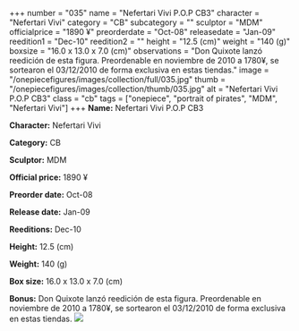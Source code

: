 +++
number = "035"
name = "Nefertari Vivi P.O.P CB3"
character = "Nefertari Vivi"
category = "CB"
subcategory = ""
sculptor = "MDM"
officialprice = "1890 ¥"
preorderdate = "Oct-08"
releasedate = "Jan-09"
reedition1 = "Dec-10"
reedition2 = ""
height = "12.5 (cm)"
weight = "140 (g)"
boxsize = "16.0 x 13.0 x 7.0 (cm)"
observations = "Don Quixote lanzó reedición de esta figura. Preordenable en noviembre de 2010 a 1780¥, se sortearon el 03/12/2010 de forma exclusiva en estas tiendas."
image = "/onepiecefigures/images/collection/full/035.jpg"
thumb = "/onepiecefigures/images/collection/thumb/035.jpg"
alt = "Nefertari Vivi P.O.P CB3"
class = "cb"
tags = ["onepiece", "portrait of pirates", "MDM", "Nefertari Vivi"]
+++
**Name:** Nefertari Vivi P.O.P CB3

**Character:** Nefertari Vivi

**Category:** CB 

**Sculptor:** MDM

**Official price:** 1890 ¥

**Preorder date:** Oct-08

**Release date:** Jan-09

**Reeditions:** Dec-10

**Height:** 12.5 (cm)

**Weight:** 140 (g)

**Box size:** 16.0 x 13.0 x 7.0 (cm)

**Bonus:** Don Quixote lanzó reedición de esta figura. Preordenable en noviembre de 2010 a 1780¥, se sortearon el 03/12/2010 de forma exclusiva en estas tiendas.
<img src="/onepiecefigures/images/collection/thumb/035.jpg">